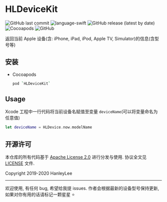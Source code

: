 # HLDeviceKit

![GitHub last commit](https://img.shields.io/github/last-commit/hanleylee/HLDeviceKit)
![language-swift](https://img.shields.io/badge/language-swift-yellow)
![GitHub release (latest by date)](https://img.shields.io/github/v/release/HanleyLee/HLDeviceKit)
![Cocoapods](https://img.shields.io/cocoapods/v/HLDeviceKit)
![GitHub](https://img.shields.io/github/license/hanleylee/HLDeviceKit)

返回当前 Apple 设备(含: iPhone, iPad, iPod, Apple TV, Simulator)的信息(含型号等)

## 安装

- Cocoapods

    ```bash
    pod `HLDeviceKit`
    ```

## Usage

Xcode 工程中一行代码将当前设备名赋值至变量 `deviceName`(可以将变量命名为任意值)

```swift
let deviceName = HLDevice.now.modelName
```

## 开源许可

本仓库的所有代码基于 [Apache License 2.0](http://www.apache.org/licenses/LICENSE-2.0) 进行分发与使用. 协议全文见 [LICENSE](https://github.com/HanleyLee/HLDeviceKit/blob/master/LICENSE) 文件.

Copyright 2019-2020 HanleyLee

---

欢迎使用, 有任何 bug, 希望给我提 issues. 作者会根据最新的设备型号保持更新, 如果对你有用的话请标记一颗星星 ⭐️

